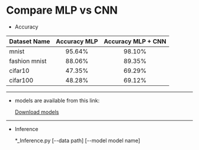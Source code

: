 # Compare MLP vs CNN


* Accuracy


|    Dataset Name           | Accuracy MLP | Accuracy MLP + CNN              |
| :----------- | :------: | :-------------: |
 mnist            | 95.64%   | 98.10%
 fashion mnist    | 88.06%   | 89.35%
 cifar10          | 47.35%   | 69.29%
 cifar100         | 48.28%   | 69.12%
 
 
 ----------------------------------------------------------------------------------------------------------------
 * models are available from this link:


     <a id="raw-url" href="https://drive.google.com/drive/folders/1G8uBvoNFiF3yFqKfHfaTrtLPsdpwHOVB?usp=sharing">Download models</a>
    
 -----------------------------------------------------------------------------------------------------------------
 * Inference
  
  
     *_Inference.py [--data path] [--model model name]


 
 
 
